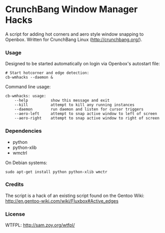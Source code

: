 CrunchBang Window Manager Hacks
===============================

A script for adding hot corners and aero style window snapping to 
Openbox. Written for CrunchBang Linux (http://crunchbang.org/).

### Usage

Designed to be started automatically on login via Openbox's autostart 
file:

	# Start hotcorner and edge detection:
    cb-wmhacks --daemon &

Command line usage:

    cb-wmhacks: usage:
        --help          show this message and exit
        --kill          attempt to kill any running instances
        --daemon        run daemon and listen for cursor triggers
        --aero-left     attempt to snap active window to left of screen
        --aero-right    attempt to snap active window to right of screen

### Dependencies

* python
* python-xlib
* wmctrl

On Debian systems:

    sudo apt-get install python python-xlib wmctr

### Credits

The script is a hack of an existing script found on the Gentoo Wiki: 
http://en.gentoo-wiki.com/wiki/Fluxbox#Active_edges 

### License

WTFPL: http://sam.zoy.org/wtfpl/

